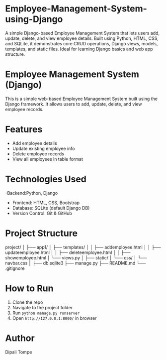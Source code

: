 # Employee-Management-System-using-Django
A simple Django-based Employee Management System that lets users add, update, delete, and view employee details. Built using Python, HTML, CSS, and SQLite, it demonstrates core CRUD operations, Django views, models, templates, and static files. Ideal for learning Django basics and web app structure.

# Employee Management System (Django)

This is a simple web-based Employee Management System built using the Django framework. It allows users to add, update, delete, and view employee records.

# Features
- Add employee details
- Update existing employee info
- Delete employee records
- View all employees in table format

# Technologies Used
-Backend:Python, Django  
- Frontend: HTML, CSS, Bootstrap  
- Database: SQLite (default Django DB)  
- Version Control: Git & GitHub

# Project Structure
project/
│
├── app1/
│ ├── templates/
│ │ ├── addemployee.html
│ │ ├── updateemployee.html
│ │ ├── deleteemployee.html
│ │ ├── showemployee.html
│ └── views.py
│
├── static/
│ └── css/
│ └── navbar.css
│
├── db.sqlite3
├── manage.py
├── README.md
└── .gitignore
  
# How to Run
1. Clone the repo
2. Navigate to the project folder
3. Run `python manage.py runserver`
4. Open `http://127.0.0.1:8000/` in browser

# Author
Dipali Tompe
